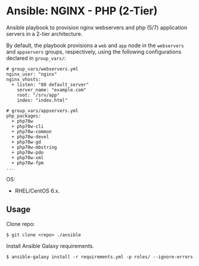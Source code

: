 Ansible: NGINX - PHP (2-Tier)
=============================

Ansible playbook to provision nginx webservers and php (5/7) application servers in a 2-tier architecture.

By default, the playbook provisions a `web` and `app` node in the `webservers` and `appservers` groups, respectively, using the following configurations declared in `group_vars/`:

    # group_vars/webservers.yml
    nginx_user: "nginx"
    nginx_vhosts:
      + listen: "80 default_server"
        server_name: "example.com"
        root: "/srv/app"
        index: "index.html"

    # group_vars/appservers.yml
    php_packages:
      + php70w
      + php70w-cli
      + php70w-common
      + php70w-devel
      + php70w-gd
      + php70w-mbstring
      + php70w-pdo
      + php70w-xml
      + php70w-fpm
    ...

OS:
- RHEL/CentOS 6.x.

Usage
-----

Clone repo:
    
    $ git clone <repo> ./ansible

Install Ansible Galaxy requirements.

    $ ansible-galaxy install -r requirements.yml -p roles/ --ignore-errors

